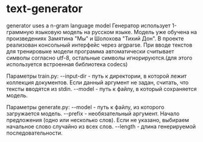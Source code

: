 # text-generator
generator uses a n-gram language model
Генератор использует 1-граммную языковую модель на русском языке. Модель уже обучена на произведениях Замятина "Мы" и Шолохова "Тихий Дон".
В проекте реализован консольный интерфейс через argparse. 
При вводе текстов для тренировыке модели программа автоматически считывает символы согласно utf-8, остальные символы игнорируются.(для этого используется встроенная библиотека codecs)

Параметры train.py:
--input-dir - путь к директории, в которой лежит коллекция документов. Если данный аргумент не задан, считать, что тексты вводятся из stdin.
--model - путь к файлу, в который сохраняется модель.

Параметры generate.py:
--model - путь к файлу, из которого загружается модель.
--prefix - необязательный аргумент. Начало предложения (одно или несколько слов). Если не указано, выбираем начальное слово случайно из всех слов.
--length - длина генерируемой последовательности.
